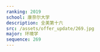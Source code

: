 ```yaml
---
ranking: 2019
school: 康奈尔大学
description: 全美第十六
src: /assets/offer_update/269.jpg
major: 环境学
sequence: 269
---
```

